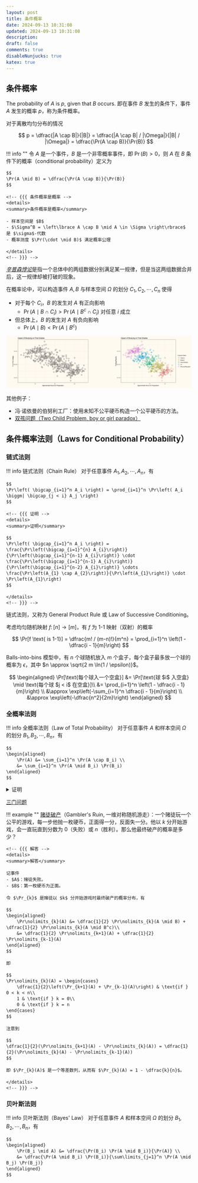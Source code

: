 ```yaml
---
layout: post
title: 条件概率
date: 2024-09-13 10:31:08
updated: 2024-09-13 10:31:08
description:
draft: false
comments: true
disableNunjucks: true
katex: true
---
```


## 条件概率

The probability of $A$ is $p$, given that $B$ occurs. 即在事件 $B$ 发生的条件下，事件 $A$ 发生的概率 $p$，称为条件概率。

对于离散均匀分布的情况

$$
p = \dfrac{|A \cap B|}{|B|} = \dfrac{|A \cap B| / |\Omega|}{|B| / |\Omega|} = \dfrac{\Pr(A \cap B)}{\Pr(B)}
$$

!!! info ""
    令 $A$ 是一个事件，$B$ 是一个非零概率事件，即 $\Pr(B) > 0$，则 $A$ 在 $B$ 条件下的概率（conditional probability）定义为

    $$
    \Pr(A \mid B) = \dfrac{\Pr(A \cap B)}{\Pr(B)}
    $$
    
    <!-- {{{ 条件概率是概率 -->
    <details>
    <summary>条件概率是概率</summary>
    
    - 样本空间是 $B$
    - $\Sigma^B = \left\lbrace A \cap B \mid A \in \Sigma \right\rbrace$ 是 $\sigma$-代数
    - 概率测度 $\Pr(\cdot \mid B)$ 满足概率公理
    
    </details>
    <!-- }}} -->

[*辛普森悖论*](https://zh.wikipedia.org/wiki/辛普森悖论)是指一个总体中的两组数据分别满足某一规律，但是当这两组数据合并后，这一规律却被打破的现象。

在概率论中，可以构造事件 $A, B$ 与样本空间 $\Omega$ 的划分 $C_1, C_2, \cdots, C_n$ 使得
- 对于每个 $C_i$，$B$ 的发生对 $A$ 有正向影响
    - $\Pr(A \mid B \cap C_i) > \Pr(A \mid B^c \cap C_i)$ 对任意 $i$ 成立
- 但总体上，$B$ 的发生对 $A$ 有负向影响
    - $\Pr(A \mid B) < \Pr(A \mid B^c)$

![](./02-conditional-probability/simpsons-paradox.jpg)

其他例子：
- 冯·诺依曼的伯努利工厂：使用未知不公平硬币构造一个公平硬币的方法。
- [双孩问题（Two Child Problem, boy or girl paradox）](https://en.wikipedia.org/wiki/Boy_or_girl_paradox)

## 条件概率法则（Laws for Conditional Probability）

### 链式法则

!!! info 链式法则（Chain Rule）
    对于任意事件 $A_1, A_2, \cdots, A_n$，有

    $$
    \Pr\left( \bigcap_{i=1}^n A_i \right) = \prod_{i=1}^n \Pr\left( A_i \biggm| \bigcap_{j < i} A_j \right)
    $$

    <!-- {{{ 证明 -->
    <details>
    <summary>证明</summary>

    $$
    \Pr\left( \bigcap_{i=1}^n A_i \right) = \frac{\Pr\left(\bigcap_{i=1}^{n} A_{i}\right)}{\Pr\left(\bigcap_{i=1}^{n-1} A_{i}\right)} \cdot \frac{\Pr\left(\bigcap_{i=1}^{n-1} A_{i}\right)}{\Pr\left(\bigcap_{i=1}^{n-2} A_{i}\right)} \cdots \frac{\Pr\left(A_{1} \cap A_{2}\right)}{\Pr\left(A_{1}\right)} \cdot \Pr\left(A_{1}\right)
    $$

    </details>
    <!-- }}} -->

链式法则，又称为 General Product Rule 或 Law of Successive Conditioning。

考虑均匀随机映射 $f\colon [n] \to [m]$，有 $f$ 为 1-1 映射（双射）的概率

$$
\Pr[f \text{ is 1-1}] = \dfrac{m! / (m-n)!}{m^n} = \prod_{i=1}^n \left(1 - \dfrac{i - 1}{m}\right)
$$

Balls-into-bins 模型中，有 $n$ 个球随机放入 $m$ 个盒子，每个盒子最多放一个球的概率为 $\epsilon$，其中 $n \approx \sqrt{2 m \ln(1 / \epsilon)}$。

$$
\begin{aligned}
    \Pr[\text{每个球入一个空盒}] &= \Pr[\text{球 $i$ 入空盒} \mid \text{每个球 $j < i$ 在空盒}]\\ 
    &= \prod_{i=1}^n \left(1 - \dfrac{i - 1}{m}\right) \\ 
    &\approx \exp\left(-\sum_{i=1}^n \dfrac{i - 1}{m}\right) \\ 
    &\approx \exp\left(-\dfrac{n^2}{2m}\right)
\end{aligned}
$$

### 全概率法则

!!! info 全概率法则（Law of Total Probability）
    对于任意事件 $A$ 和样本空间 $\Omega$ 的划分 $B_1, B_2, \cdots, B_n$，有

    $$
    \begin{aligned}
        \Pr(A) &= \sum_{i=1}^n \Pr(A \cap B_i) \\ 
        &= \sum_{i=1}^n \Pr(A \mid B_i) \Pr(B_i)
    \end{aligned}
    $$

<!-- {{{ 证明 -->
<details>
<summary>证明</summary>

$A \cap B_1, A \cap B_2, \cdots, A \cap B_n$ 互不相交，同时 $A = \bigcup\limits_{i=1}^n (A \cap B_i)$。

从而有 $\Pr(A) = \displaystyle \sum_{i=1}^n \Pr(A \cap B_i)$。

而 $\Pr(A \cap B_i) = \Pr(A \mid B_i) \Pr(B_i)$。

</details>
<!-- }}} -->

[三门问题](https://zh.wikipedia.org/wiki/蒙提霍尔问题)

!!! example ""
    [赌徒破产](https://en.wikipedia.org/wiki/Gambler%27s_ruin)（Gambler's Ruin, 一维对称随机游走）：一个赌徒玩一个公平的游戏，每一步他抛一枚硬币，正面得一分，反面失一分。他以 $k$ 分开始游戏，会一直玩直到分数为 $0$（失败）或 $n$（胜利）。那么他最终破产的概率是多少？
    
    <!-- {{{ 解答 -->
    <details>
    <summary>解答</summary>
    
    记事件
    - $A$：赌徒失败。
    - $B$：第一枚硬币为正面。
    
    令 $\Pr_{k}$ 是赌徒以 $k$ 分开始游戏时最终破产的概率分布，有
    
    $$
    \begin{aligned}
        \Pr\nolimits_{k}(A) &= \dfrac{1}{2} \Pr\nolimits_{k}(A \mid B) + \dfrac{1}{2} \Pr\nolimits_{k}(A \mid B^c)\\ 
        &= \dfrac{1}{2} \Pr\nolimits_{k+1}(A) + \dfrac{1}{2} \Pr\nolimits_{k-1}(A)
    \end{aligned}
    $$
    
    即
    
    $$
    \Pr\nolimits_{k}(A) = \begin{cases}
        \dfrac{1}{2}\left(\Pr_{k+1}(A) + \Pr_{k-1}(A)\right) & \text{if } 0 < k < n\\
        1 & \text{if } k = 0\\ 
        0 & \text{if } k = n
    \end{cases}
    $$
    
    注意到
    
    $$
    \dfrac{1}{2}(\Pr\nolimits_{k+1}(A) - \Pr\nolimits_{k}(A)) = \dfrac{1}{2}(\Pr\nolimits_{k}(A) - \Pr\nolimits_{k-1}(A))
    $$
    
    即 $\Pr_{k}(A)$ 是一个等差数列，从而有 $\Pr_{k}(A) = 1 - \dfrac{k}{n}$。
    
    </details>
    <!-- }}} -->

### 贝叶斯法则

!!! info 贝叶斯法则（Bayes' Law）
    对于任意事件 $A$ 和样本空间 $\Omega$ 的划分 $B_1, B_2, \cdots, B_n$，有

    $$
    \begin{aligned}
        \Pr(B_i \mid A) &= \dfrac{\Pr(B_i) \Pr(A \mid B_i)}{\Pr(A)} \\
        &= \dfrac{\Pr(A \mid B_i) \Pr(B_i)}{\sum\limits_{j=1}^n \Pr(A \mid B_j) \Pr(B_j)}
    \end{aligned}
    $$
